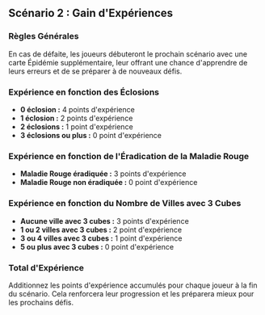 ## Scénario 2 : Gain d'Expériences

### Règles Générales

En cas de défaite, les joueurs débuteront le prochain scénario avec une carte Épidémie supplémentaire, leur offrant une chance d'apprendre de leurs erreurs et de se préparer à de nouveaux défis.

### Expérience en fonction des Éclosions

- **0 éclosion :** 4 points d'expérience  
- **1 éclosion :** 2 points d'expérience  
- **2 éclosions :** 1 point d'expérience  
- **3 éclosions ou plus :** 0 point d'expérience  

### Expérience en fonction de l'Éradication de la Maladie Rouge

- **Maladie Rouge éradiquée :** 3 points d'expérience  
- **Maladie Rouge non éradiquée :** 0 point d'expérience  

### Expérience en fonction du Nombre de Villes avec 3 Cubes

- **Aucune ville avec 3 cubes :** 3 points d'expérience  
- **1 ou 2 villes avec 3 cubes :** 2 point d'expérience  
- **3 ou 4 villes avec 3 cubes :** 1 point d'expérience
- **5 ou plus avec 3 cubes :** 0 point d'expérience  

### Total d'Expérience

Additionnez les points d'expérience accumulés pour chaque joueur à la fin du scénario. Cela renforcera leur progression et les préparera mieux pour les prochains défis.
